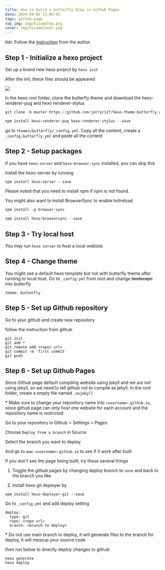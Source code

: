 ```yaml
---
title: How to build a butterfly blog in Github Pages
date: 2024-09-03 21:06:52
tags: github-page
top_img: img/hisameTop.png
cover: img/hisameCover.png
---
```


tldr: Follow the [instruction](https://butterfly.js.org/posts/21cfbf15/) from the author

## Step 1 - Initialize a hexo project

Set up a brand new hexo project by `hexo init`

After the init, these files should be appeared

![](hexoinit.png)

In the hexo root folder, clone the butterfly theme and download the hexo-renderer-pug and hexo renderer-stylus

```powershell
git clone -b master https://github.com/jerryc127/hexo-theme-butterfly.git themes/butterfly

npm install hexo-renderer-pug hexo-renderer-stylus --save
```

go to `themes/butterfly/_config.yml`. Copy all the content, create a `_config.butterfly.yml` and paste all the content

## Step 2 - Setup packages

If you have `hexo-server` and `hexo-browser-sync` installed, you can skip this

Install the hexo-server by running

```powershell
npm install hexo-server --save
```

Please noted that you need to install npm if npm is not found.

You might also want to install BrowserSync to enable hotreload

```powershell
npm install -g browser-sync

npm install hexo-browsersync --save
```

## Step 3 - Try local host

You may run `hexo server` to host a local webiste.

## Step 4 - Change theme

You might see a default hexo template but not with butterfly theme after running to local host.
Go to `_config.yml` from root and change ~~landscape~~ into butterfly

```
theme: butterfly
```

## Step 5 - Set up Github repository

Go to your github and create new repository

follow the instruction from github

```
git init
git add *
git remote add <repos url>
git commit -m 'first commit'
git push
```

## Step 6 - Set up Github Pages

Since Github page default compiling website using jekyll and we are not using jekyll, so we need to tell github not to compile as jekyll.
In the root folder, create a empty file named `.nojekyll`

**\*** Make sure to change your repository name into `<username>.github.io`, since github page can only host one website for each account and the repository name is restricted

Go to your repository in Github > Settings > Pages

Choose `Deploy from a branch` in Source

Select the branch you want to deploy

And go to `www.<username>.github.io` to see if it work after built

If you don't see the page being built, try these several things

1.  Toggle the github pages by changing deploy branch to `none` and back to the branch you like

2.  Install hexo git deployer by

```
npm install hexo-deployer-git --save
```

Go to `_config.yml` and add deploy setting

```
deploy:
  type: git
  repo: <repo url>
  branch: <branch to deploy>
```

**\*** Do not use main branch to deploy, it will generate files to the branch for deploy, it will messup your source code

then run below to directly deploy changes to github

```
hexo generate
hexo deploy
```
